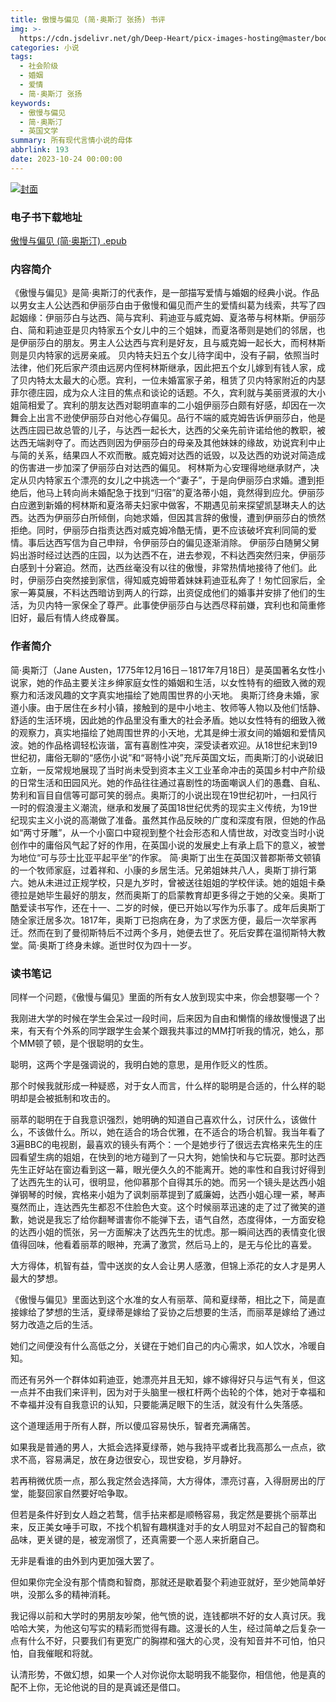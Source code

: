 ```yaml
---
title: 傲慢与偏见 (简·奥斯汀 张扬) 书评
img: >-
  https://cdn.jsdelivr.net/gh/Deep-Heart/picx-images-hosting@master/boomments/傲慢与偏见.6bkf2r7qorw0.webp
categories: 小说
tags:
  - 社会阶级
  - 婚姻
  - 爱情
  - 简·奥斯汀 张扬
keywords:
  - 傲慢与偏见
  - 简·奥斯汀
  - 英国文学
summary: 所有现代言情小说的母体
abbrlink: 193
date: 2023-10-24 00:00:00
---
```


[![封面](https://cdn.jsdelivr.net/gh/Deep-Heart/picx-images-hosting@master/boomments/傲慢与偏见.6bkf2r7qorw0.webp)]()
### 电子书下载地址
[傲慢与偏见 (简·奥斯汀) .epub](https://url57.ctfile.com/f/23765157-960584706-d03743?p=9554)

### 内容简介
《傲慢与偏见》是简·奥斯汀的代表作，是一部描写爱情与婚姻的经典小说。作品以男女主人公达西和伊丽莎白由于傲慢和偏见而产生的爱情纠葛为线索，共写了四起姻缘：伊丽莎白与达西、简与宾利、莉迪亚与威克姆、夏洛蒂与柯林斯。伊丽莎白、简和莉迪亚是贝内特家五个女儿中的三个姐妹，而夏洛蒂则是她们的邻居，也是伊丽莎白的朋友。男主人公达西与宾利是好友，且与威克姆一起长大，而柯林斯则是贝内特家的远房亲戚。    贝内特夫妇五个女儿待字闺中，没有子嗣，依照当时法律，他们死后家产须由远房内侄柯林斯继承，因此把五个女儿嫁到有钱人家，成了贝内特太太最大的心愿。宾利，一位未婚富家子弟，租赁了贝内特家附近的内瑟菲尔德庄园，成为众人注目的焦点和谈论的话题。不久，宾利就与美丽贤淑的大小姐简相爱了。宾利的朋友达西对聪明直率的二小姐伊丽莎白颇有好感，却因在一次舞会上出言不逊使伊丽莎白对他心存偏见。品行不端的威克姆告诉伊丽莎白，他是达西庄园已故总管的儿子，与达西一起长大，达西的父亲先前许诺给他的教职，被达西无端剥夺了。而达西则因为伊丽莎白的母亲及其他妹妹的缘故，劝说宾利中止与简的关系，结果四人不欢而散。威克姆对达西的诋毁，以及达西的劝说对简造成的伤害进一步加深了伊丽莎白对达西的偏见。    柯林斯为心安理得地继承财产，决定从贝内特家五个漂亮的女儿之中挑选一个“妻子”，于是向伊丽莎白求婚。遭到拒绝后，他马上转向尚未婚配急于找到“归宿”的夏洛蒂小姐，竟然得到应允。伊丽莎白应邀到新婚的柯林斯和夏洛蒂夫妇家中做客，不期遇见前来探望凯瑟琳夫人的达西。达西为伊丽莎白所倾倒，向她求婚，但因其言辞的傲慢，遭到伊丽莎白的愤然拒绝。同时，伊丽莎白指责达西对威克姆冷酷无情，更不应该破坏宾利同简的爱情。事后达西写信为自己申辩，令伊丽莎白的偏见逐渐消除。    伊丽莎白随舅父舅妈出游时经过达西的庄园，以为达西不在，进去参观，不料达西突然归来，伊丽莎白感到十分窘迫。然而，达西丝毫没有以往的傲慢，非常热情地接待了他们。此时，伊丽莎白突然接到家信，得知威克姆带着妹妹莉迪亚私奔了！匆忙回家后，全家一筹莫展，不料达西暗访到两人的行踪，出资促成他们的婚事并安排了他们的生活，为贝内特一家保全了尊严。此事使伊丽莎白与达西尽释前嫌，宾利也和简重修旧好，最后有情人终成眷属。

### 作者简介
简·奥斯汀（Jane Austen，1775年12月16日－1817年7月18日）是英国著名女性小说家，她的作品主要关注乡绅家庭女性的婚姻和生活，以女性特有的细致入微的观察力和活泼风趣的文字真实地描绘了她周围世界的小天地。    奥斯汀终身未婚，家道小康。由于居住在乡村小镇，接触到的是中小地主、牧师等人物以及他们恬静、舒适的生活环境，因此她的作品里没有重大的社会矛盾。她以女性特有的细致入微的观察力，真实地描绘了她周围世界的小天地，尤其是绅士淑女间的婚姻和爱情风波。她的作品格调轻松诙谐，富有喜剧性冲突，深受读者欢迎。从18世纪末到19世纪初，庸俗无聊的“感伤小说”和“哥特小说”充斥英国文坛，而奥斯汀的小说破旧立新，一反常规地展现了当时尚未受到资本主义工业革命冲击的英国乡村中产阶级的日常生活和田园风光。她的作品往往通过喜剧性的场面嘲讽人们的愚蠢、自私、势利和盲目自信等可鄙可笑的弱点。奥斯汀的小说出现在19世纪初叶，一扫风行一时的假浪漫主义潮流，继承和发展了英国18世纪优秀的现实主义传统，为19世纪现实主义小说的高潮做了准备。虽然其作品反映的广度和深度有限，但她的作品如“两寸牙雕”，从一个小窗口中窥视到整个社会形态和人情世故，对改变当时小说创作中的庸俗风气起了好的作用，在英国小说的发展史上有承上启下的意义，被誉为地位“可与莎士比亚平起平坐”的作家。    简·奥斯丁出生在英国汉普郡斯蒂文顿镇的一个牧师家庭，过着祥和、小康的乡居生活。兄弟姐妹共八人，奥斯丁排行第六。她从未进过正规学校，只是九岁时，曾被送往姐姐的学校伴读。她的姐姐卡桑德拉是她毕生最好的朋友，然而奥斯丁的启蒙教育却更多得之于她的父亲。奥斯丁酷爱读书写作，还在十一、二岁的时候，便已开始以写作为乐事了。成年后奥斯丁随全家迁居多次。1817年，奥斯丁已抱病在身，为了求医方便，最后一次举家再迁。然而在到了曼彻斯特后不过两个多月，她便去世了。死后安葬在温彻斯特大教堂。简·奥斯丁终身未嫁。逝世时仅为四十一岁。

### 读书笔记
同样一个问题，《傲慢与偏见》里面的所有女人放到现实中来，你会想娶哪一个？

我刚进大学的时候在学生会呆过一段时间，后来因为自由和懒惰的缘故慢慢退了出来，有天有个外系的同学跟学生会某个跟我共事过的MM打听我的情况，她么，那个MM顿了顿，是个很聪明的女生。

聪明，这两个字是强调说的，我明白她的意思，是用作贬义的性质。

那个时候我就形成一种疑惑，对于女人而言，什么样的聪明是合适的，什么样的聪明却是会被抵制和攻击的。

丽萃的聪明在于自我意识强烈，她明确的知道自己喜欢什么，讨厌什么，该做什么，不该做什么。所以，她在适合的场合优雅，在不适合的场合机智。我当年看了3遍BBC的电视剧，最喜欢的镜头有两个：一个是她步行了很远去宾格来先生的庄园看望生病的姐姐，在快到的地方碰到了一只大狗，她愉快和与它玩耍。那时达西先生正好站在窗边看到这一幕，眼光便久久的不能离开。她的率性和自我讨好得到了达西先生的认可，很明显，他仰慕那个自得其乐的她。而另一个镜头是达西小姐弹钢琴的时候，宾格来小姐为了讽刺丽萃提到了威廉姆，达西小姐心理一紧，琴声戛然而止，连达西先生都忍不住脸色大变。这个时候丽萃迅速的走了过了微笑的道歉，她说是我忘了给你翻琴谱害你不能弹下去，语气自然，态度得体，一方面安稳的达西小姐的慌张，另一方面解决了达西先生的忧虑。那一瞬间达西的表情变化很值得回味，他看着丽萃的眼神，充满了激赏，然后马上的，是无与伦比的喜爱。

大方得体，机智有益，雪中送炭的女人会让男人感激，但锦上添花的女人才是男人最大的梦想。

《傲慢与偏见》里面达到这个水准的女人有丽萃、简和夏绿蒂，相比之下，简是直接嫁给了梦想的生活，夏绿蒂是嫁给了妥协之后想要的生活，而丽萃是嫁给了通过努力改造之后的生活。

她们之间便没有什么高低之分，关键在于她们自己的内心需求，如人饮水，冷暖自知。

而还有另外一个群体如莉迪亚，她漂亮并且无知，嫁不嫁得好只与运气有关，但这一点并不由我们来评判，因为对于头脑里一根杠杆两个齿轮的个体，她对于幸福和不幸福并没有自我意识的认知，只要能满足眼下的生活，就没有什么失落感。

这个道理适用于所有人群，所以傻瓜容易快乐，智者充满痛苦。

如果我是普通的男人，大抵会选择夏绿蒂，她与我持平或者比我高那么一点点，欲求不高，容易满足，放在身边很安心，现世安稳，岁月静好。

若再稍微优质一点，那么我定然会选择简，大方得体，漂亮讨喜，入得厨房出的厅堂，能娶回家自然要好哈争取。

但若是条件好到女人趋之若鹜，信手拈来都是顺畅容易，我定然是要挑个丽萃出来，反正美女唾手可取，不找个机智有趣棋逢对手的女人明显对不起自己的智商和品味，更关键的是，被宠溺惯了，还真需要一个恶人来折磨自己。

无非是看谁的由外到内更加强大罢了。

但如果你完全没有那个情商和智商，那就还是歇着娶个莉迪亚就好，至少她简单好哄，没那么多的精神消耗。

我记得以前和大学时的男朋友吵架，他气愤的说，连钱都哄不好的女人真讨厌。我哈哈大笑，为他这句写实的精彩而觉得有趣。这漫长的人生，经过简单之后复杂一点有什么不好，只要我们有更宽广的胸襟和强大的心灵，没有知音并不可怕，怕只怕，自我催眠和将就。

认清形势，不做幻想，如果一个人对你说你太聪明我不能娶你，相信他，他是真的配不上你，无论他说的目的是真诚还是借口。
